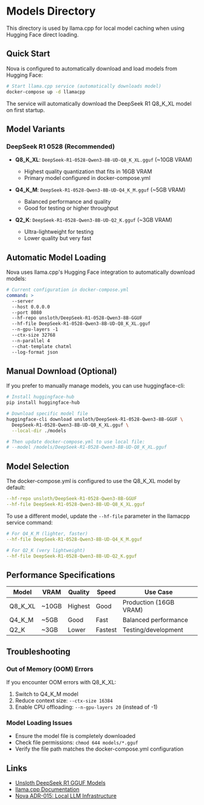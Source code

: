 # Models Directory

This directory is used by llama.cpp for local model caching when using Hugging Face direct loading.

## Quick Start

Nova is configured to automatically download and load models from Hugging Face:

```bash
# Start llama.cpp service (automatically downloads model)
docker-compose up -d llamacpp
```

The service will automatically download the DeepSeek R1 Q8_K_XL model on first startup.

## Model Variants

### DeepSeek R1 0528 (Recommended)

- **Q8_K_XL**: `DeepSeek-R1-0528-Qwen3-8B-UD-Q8_K_XL.gguf` (~10GB VRAM)
  - Highest quality quantization that fits in 16GB VRAM
  - Primary model configured in docker-compose.yml
  
- **Q4_K_M**: `DeepSeek-R1-0528-Qwen3-8B-UD-Q4_K_M.gguf` (~5GB VRAM)
  - Balanced performance and quality
  - Good for testing or higher throughput

- **Q2_K**: `DeepSeek-R1-0528-Qwen3-8B-UD-Q2_K.gguf` (~3GB VRAM)
  - Ultra-lightweight for testing
  - Lower quality but very fast

## Automatic Model Loading

Nova uses llama.cpp's Hugging Face integration to automatically download models:

```yaml
# Current configuration in docker-compose.yml
command: >
  --server
  --host 0.0.0.0
  --port 8080
  --hf-repo unsloth/DeepSeek-R1-0528-Qwen3-8B-GGUF
  --hf-file DeepSeek-R1-0528-Qwen3-8B-UD-Q8_K_XL.gguf
  --n-gpu-layers -1
  --ctx-size 32768
  --n-parallel 4
  --chat-template chatml
  --log-format json
```

## Manual Download (Optional)

If you prefer to manually manage models, you can use huggingface-cli:

```bash
# Install huggingface-hub
pip install huggingface-hub

# Download specific model file
huggingface-cli download unsloth/DeepSeek-R1-0528-Qwen3-8B-GGUF \
  DeepSeek-R1-0528-Qwen3-8B-UD-Q8_K_XL.gguf \
  --local-dir ./models

# Then update docker-compose.yml to use local file:
# --model /models/DeepSeek-R1-0528-Qwen3-8B-UD-Q8_K_XL.gguf
```

## Model Selection

The docker-compose.yml is configured to use the Q8_K_XL model by default:

```yaml
--hf-repo unsloth/DeepSeek-R1-0528-Qwen3-8B-GGUF
--hf-file DeepSeek-R1-0528-Qwen3-8B-UD-Q8_K_XL.gguf
```

To use a different model, update the `--hf-file` parameter in the llamacpp service command:

```yaml
# For Q4_K_M (lighter, faster)
--hf-file DeepSeek-R1-0528-Qwen3-8B-UD-Q4_K_M.gguf

# For Q2_K (very lightweight)
--hf-file DeepSeek-R1-0528-Qwen3-8B-UD-Q2_K.gguf
```

## Performance Specifications

| Model | VRAM | Quality | Speed | Use Case |
|-------|------|---------|-------|----------|
| Q8_K_XL | ~10GB | Highest | Good | Production (16GB VRAM) |
| Q4_K_M | ~5GB | Good | Fast | Balanced performance |
| Q2_K | ~3GB | Lower | Fastest | Testing/development |

## Troubleshooting

### Out of Memory (OOM) Errors

If you encounter OOM errors with Q8_K_XL:

1. Switch to Q4_K_M model
2. Reduce context size: `--ctx-size 16384`
3. Enable CPU offloading: `--n-gpu-layers 20` (instead of -1)

### Model Loading Issues

- Ensure the model file is completely downloaded
- Check file permissions: `chmod 644 models/*.gguf`
- Verify the file path matches the docker-compose.yml configuration

## Links

- [Unsloth DeepSeek R1 GGUF Models](https://huggingface.co/unsloth/DeepSeek-R1-0528-Qwen3-8B-GGUF)
- [llama.cpp Documentation](https://github.com/ggerganov/llama.cpp)
- [Nova ADR-015: Local LLM Infrastructure](../docs/adr/010-local_llm_infrastructure.md)